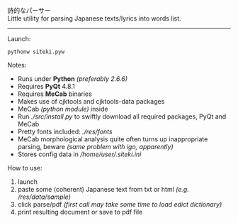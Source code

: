 詩的なパーサー<br />
Little utility for parsing Japanese texts/lyrics into words list.

---

Launch:

    pythonw siteki.pyw

Notes:

* Runs under **Python** *(preferably 2.6.6)*
* Requires **PyQt** 4.8.1
* Requires **MeCab** binaries
* Makes use of cjktools and cjktools-data packages
* MeCab *(python module)* inside
* Run *./src/install.py* to swiftly download all required packages, PyQt and MeCab
* Pretty fonts included: *./res/fonts*
* MeCab morphological analysis quite often turns up inappropriate parsing, beware *(same problem with igo, apparently)*
* Stores config data in */home/user/.siteki.ini*

How to use:

1. launch
2. paste some (coherent) Japanese text from txt or html *(e.g. /res/data/sample)*
3. click parse/pdf *(first call may take some time to load edict dictionary)*
4. print resulting document or save to pdf file